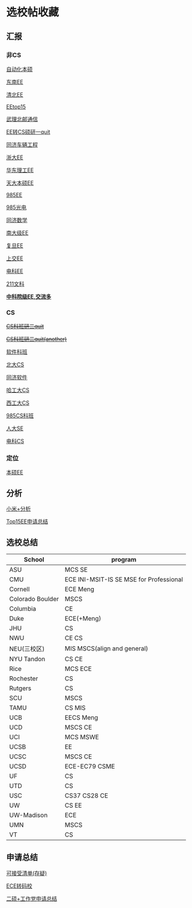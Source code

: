 # 选校帖收藏

## 汇报
### 非CS
[自动化本硕](https://www.1point3acres.com/bbs/thread-611224-1-1.html)

[东南EE](https://www.1point3acres.com/bbs/thread-605145-1-1.html)

[清北EE](https://www.1point3acres.com/bbs/thread-492062-1-1.html)

[EEtop15](https://www.1point3acres.com/bbs/thread-585211-1-1.html)

[武理北邮通信](https://www.1point3acres.com/bbs/thread-615288-1-1.html)

[EE转CS硕研一quit](https://www.1point3acres.com/bbs/thread-519021-1-1.html)

[同济车辆工程](https://www.1point3acres.com/bbs/home.php?mod=space&uid=479362&do=thread&type=thread&view=me&from=space)

[浙大EE](https://www.1point3acres.com/bbs/thread-437536-1-1.html)

[华东理工EE](https://www.1point3acres.com/bbs/forum.php?mod=viewthread&tid=573614&page=1#pid8979536)

[天大本硕EE](https://www.1point3acres.com/bbs/thread-306765-1-1.html)

[985EE](https://www.1point3acres.com/bbs/thread-352564-1-1.html)

[985光电](https://www.1point3acres.com/bbs/thread-608971-1-1.html)

[同济数学](https://www.1point3acres.com/bbs/home.php?mod=space&uid=267239&do=thread&type=thread&view=me&from=space)

[南大级EE](https://www.1point3acres.com/bbs/thread-367994-1-1.html)

[复旦EE](https://www.1point3acres.com/bbs/thread-456448-1-1.html)

[上交EE](https://www.1point3acres.com/bbs/thread-499961-1-1.html)

[电科EE](https://www.1point3acres.com/bbs/thread-450430-1-1.html)

[211文科](https://www.1point3acres.com/bbs/thread-716232-1-1.html)

**[中科院级EE,交流多](https://www.1point3acres.com/bbs/thread-498766-1-1.html)**

### CS
~~[CS科班研二quit](https://www.1point3acres.com/bbs/thread-531509-1-1.html)~~

~~[CS科班研二quit(another)](https://www.1point3acres.com/bbs/home.php?mod=space&uid=371295&do=thread&type=thread&view=me&from=space)~~

[软件科班](https://www.1point3acres.com/bbs/thread-452365-1-1.html)

[北大CS](https://www.1point3acres.com/bbs/home.php?mod=space&uid=416514&do=thread&type=thread&view=me&from=space)

[同济软件](https://www.1point3acres.com/bbs/thread-188372-1-1.html)

[哈工大CS](https://www.1point3acres.com/bbs/thread-428211-1-1.html)

[西工大CS](https://www.1point3acres.com/bbs/thread-538584-1-1.html)

[985CS科班](https://www.1point3acres.com/bbs/thread-369430-1-1.html)

[人大SE](https://www.1point3acres.com/bbs/thread-541629-1-1.html)

[电科CS](https://www.1point3acres.com/bbs/forum.php?mod=viewthread&tid=552807)

### 定位

[本硕EE](https://www.1point3acres.com/bbs/thread-445880-1-1.html)

## 分析

[小米+分析](https://www.1point3acres.com/bbs/forum.php?mod=viewthread&tid=500718&page=1#pid6119501)

[Top15EE申请总结](https://www.1point3acres.com/bbs/thread-425524-1-1.html)

## 选校总结

|School  |program  |
|--|--|
|ASU | MCS SE|
|CMU | ECE INI-MSIT-IS SE 	MSE for Professional|
|Cornell|ECE Meng|
|Colorado Boulder|MSCS|
|Columbia|CE|
|Duke  | ECE(+Meng) |
|JHU  | CS |
|NWU  | CE CS|
|NEU(三校区)  | MIS MSCS(align and general)|
|NYU Tandon|CS CE|
|Rice  | MCS ECE|
|Rochester|CS|
|Rutgers|CS|
|SCU|MSCS|
|TAMU  | CS MIS|
|UCB  |EECS Meng  |
|UCD  |MSCS CE|
|UCI  |MCS MSWE  |
|UCSB|EE|
|UCSC|MSCS CE|
|UCSD|ECE-EC79 CSME|
|UF|CS|
|UTD  | CS |
|USC  | CS37 CS28 CE|
|UW|CS EE|
|UW-Madison|ECE|
|UMN  | MSCS|
|VT  | CS|





## 申请总结

[可接受清单(存疑)](https://www.1point3acres.com/bbs/thread-395931-1-1.html)

[ECE转码校](https://www.1point3acres.com/bbs/thread-582240-1-1.html)

[二硕+工作党申请总结](https://www.1point3acres.com/bbs/thread-610671-1-1.html)
